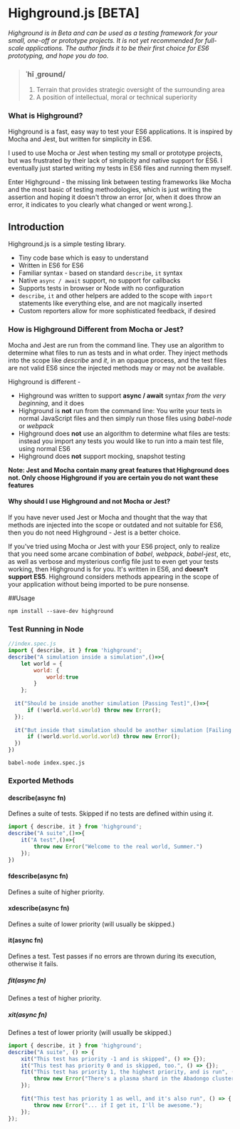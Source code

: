 # Highground.js [BETA]
*Highground is in Beta and can be used as a testing framework for your small, one-off or prototype projects. It is not yet recommended for full-scale applications. The author finds it to be their first choice for ES6 prototyping, and hope you do too.*

> ### ˈhī ˌɡround/
> 1. Terrain that provides strategic oversight of the surrounding area
> 2. A position of intellectual, moral or technical superiority

### What is Highground?  

Highground is a fast, easy way to test your ES6 applications. It is inspired by Mocha and Jest, but written for simplicity in ES6.

I used to use Mocha or Jest when testing my small or prototype projects, but was frustrated by their lack of simplicity and native support for ES6. I eventually just started writing my tests in ES6 files and running them myself. 
 
 Enter Highground - the missing link between testing frameworks like Mocha and the most basic of testing methodologies, which is just writing the assertion and hoping it doesn't throw an error [or, when it does throw an error, it indicates to you clearly what changed or went wrong.].
## Introduction

Highground.js is a simple testing library.
- Tiny code base which is easy to understand
- Written in ES6 for ES6
- Familiar syntax - based on standard `describe`, `it` syntax
- Native `async / await` support, no support for callbacks
- Supports tests in browser or Node with no configuration
- `describe`, `it` and other helpers are added to the scope with `import` statements like everything else, and are not magically inserted
- Custom reporters allow for more sophisticated feedback, if desired 

 
### How is Highground Different from Mocha or Jest?

Mocha and Jest are run from the command line. They use an algorithm to determine what files to run as tests and in what order. They inject methods into the scope like *describe* and *it*, in an opaque process, and the test files are not valid ES6 since the injected methods may or may not be available.

Highground is different - 
- Highground was written to support **async / await** syntax *from the very beginning*, and it does
- Highground is **not** run from the command line: You write your tests in normal JavaScript files and then simply run those files using *babel-node* or *webpack*
- Highground does **not** use an algorithm to determine what files are tests: instead you import any tests you would like to run into a main test file, using normal ES6
- Highground does **not** support mocking, snapshot testing 

**Note: Jest and Mocha contain many great features that Highground does not. Only choose Highground if you are certain you do not want these features** 

#### Why should I use Highground and not Mocha or Jest?
If you have never used Jest or Mocha and thought that the way that methods are injected into the scope or outdated and not suitable for ES6, then you do not need Highground - Jest is a better choice.

If you've tried using Mocha or Jest with your ES6 project, only to realize that you need some arcane combination of *babel*, *webpack*, *babel-jest*, etc, as well as verbose and mysterious config file just to even get your tests working, then Highground is for you. It's written in ES6, and **doesn't support ES5**. Highground considers methods appearing in the scope of your application without being imported to be pure nonsense.

##Usage

```
npm install --save-dev highground
```

### Test Running in Node
```javascript
//index.spec.js
import { describe, it } from 'highground';
describe("A simulation inside a simulation",()=>{
    let world = {
        world: {
            world:true
        }
    };
    
  it("Should be inside another simulation [Passing Test]",()=>{
      if (!world.world.world) throw new Error();      
  });
    
  it("But inside that simulation should be another simulation [Failing Test]",()=>{
      if (!world.world.world.world) throw new Error();
  })
}) 
```

```
babel-node index.spec.js
```

### Exported Methods
#### describe(async fn)
Defines a suite of tests. Skipped if no tests are defined within using *it*.
```javascript
import { describe, it } from 'highground';
describe("A suite",()=>{
    it("A test",()=>{
        throw new Error("Welcome to the real world, Summer.")      
    });
}) 
```


#### fdescribe(async fn)
Defines a suite of higher priority.
#### xdescribe(async fn)
Defines a suite of lower priority (will usually be skipped.)
#### it(async fn)
Defines a test. Test passes if no errors are thrown during its execution, otherwise it fails.

##### fit(async fn)
Defines a test of higher priority. 

##### xit(async fn)
Defines a test of lower priority (will usually be skipped.)

```javascript
import { describe, it } from 'highground';
describe("A suite", () => {
    xit("This test has priority -1 and is skipped", () => {});
    it("This test has priority 0 and is skipped, too.", () => {});
    fit("This test has priority 1, the highest priority, and is run", () => {
        throw new Error("There's a plasma shard in the Abadongo cluster...");
    });
    
    fit("This test has priority 1 as well, and it's also run", () => {
        throw new Error("... if I get it, I'll be awesome.");
    });
});
```
